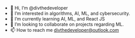 - 👋 Hi, I’m @divthedeveloper
- 👀 I’m interested in algorithms, AI, ML, and cybersecurity.
- 🌱 I’m currently learning AI, ML, and React JS
- 💞️ I’m looking to collaborate on projects regarding ML.
- 📫 How to reach me divthedeveloper@outlook.com

<!---
divthedeveloper/divthedeveloper is a ✨ special ✨ repository because its `README.md` (this file) appears on your GitHub profile.
You can click the Preview link to take a look at your changes.
--->
